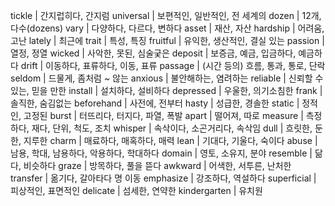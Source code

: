 tickle		| 간지럽히다, 간지럼
universal	| 보편적인, 일반적인, 전 세계의
dozen		| 12개, 다수(dozens)
vary		| 다양하다, 다르다, 변하다
asset		| 재산, 자산
hardship	| 어려움, 고난
lately		| 최근에
trait		| 특성, 특징
fruitful	| 유익한, 생산적인, 결실 있는
passion		| 열정, 정열
wicked		| 사악한, 못된, 심술궂은
deposit		| 보증금, 예금, 입금하다, 예금하다
drift		| 이동하다, 표류하다, 이동, 표류
passage		| (시간 등의) 흐름, 통과, 통로, 단락
seldom		| 드물게, 좀처럼 ~ 않는
anxious		| 불안해하는, 염려하는
reliable	| 신뢰할 수 있는, 믿을 만한
install		| 설치하다, 설비하다
depressed	| 우울한, 의기소침한
frank		| 솔직한, 숨김없는
beforehand	| 사전에, 전부터
hasty		| 성급한, 경솔한
static		| 정적인, 고정된
burst		| 터뜨리다, 터지다, 파열, 폭발
apart		| 떨어져, 따로
measure		| 측정하다, 재다, 단위, 척도, 조치
whisper		| 속삭이다, 소곤거리다, 속삭임
dull		| 흐릿한, 둔한, 지루한
charm		| 매료하다, 매혹하다, 매력
lean		| 기대다, 기울다, 숙이다
abuse		| 남용, 학대, 남용하다, 악용하다, 학대하다
domain		| 영토, 소유지, 분야
resemble	| 닮다, 비슷하다
graze		| 방목하다, 풀을 뜯다
awkward		| 어색한, 서투른, 난처한
transfer	| 옮기다, 갈아타다 명 이동
emphasize	| 강조하다, 역설하다
superficial	| 피상적인, 표면적인
delicate	| 섬세한, 연약한
kindergarten	| 유치원
